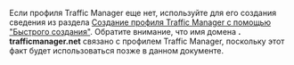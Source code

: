 Если профиля Traffic Manager еще нет, используйте для его создания сведения из раздела [Создание профиля Traffic Manager с помощью "Быстрого создания"](/library/windowsazure/dn339012.aspx). Обратите внимание, что имя домена **. trafficmanager.net** связано с профилем Traffic Manager, поскольку этот факт будет использоваться позже в данном документе.

<!---HONumber=62-->